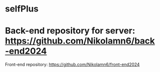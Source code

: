 # selfPlus
# Back-end repository for server: https://github.com/Nikolamn6/back-end2024
Front-end repository: https://github.com/Nikolamn6/front-end2024
